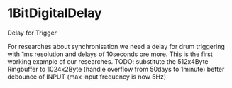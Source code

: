 # 1BitDigitalDelay
Delay for Trigger

For researches about synchronisation we need a delay for drum triggering with 1ms resolution and delays of 10seconds ore more.
This is the first working example of our researches.
TODO:
substitute the 512x4Byte Ringbuffer to 1024x2Byte (handle overflow from 50days to 1minute)
better debounce of INPUT (max input frequency is now 5Hz)
